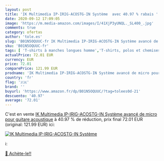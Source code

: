 ```yaml
---
layout: post
title: 'IK Multimedia IP-IRIG-ACOSTG-IN Système  avec 40.97 % rabais '
date: 2020-09-12 17:09:05
image: 'https://m.media-amazon.com/images/I/41XjP3yUNQL._SL400_.jpg'
comments: true
category: ofertas
author: 'tole.es'
slug: 'B01N5OQUUC-fr IK Multimedia IP-IRIG-ACOSTG-IN Système avancé de micro...'
sku: 'B01N5OQUUC-fr'
tags: [ 'T-shirts à manches longues homme','T-shirts, polos et chemises homme','Vêtements','Vêtements homme', ]
actualPrice: 72.01 EUR
currency: EUR
price: 72.01
comparePrice: 121.99 EUR
prodname: 'IK Multimedia IP-IRIG-ACOSTG-IN Système avancé de micro pour guitare acoustique'
country: 'fr'
flag: '🇫🇷'
brand: ''
buyurl: 'https://www.amazon.fr/dp/B01N5OQUUC/?tag=tolees0d-21'
descuento: '40.97'
average: '72.01'
---
```


C'est en vente [IK Multimedia IP-IRIG-ACOSTG-IN Système avancé de micro pour guitare acoustique](https://www.amazon.fr/dp/B01N5OQUUC/?tag=tolees0d-21)  à  40.97 % de réduction, prix final  72.01 EUR (original: 121.99 EUR) ici:

[![IK Multimedia IP-IRIG-ACOSTG-IN Système ](https://m.media-amazon.com/images/I/41XjP3yUNQL._SL400_.jpg)](https://www.amazon.fr/dp/B01N5OQUUC/?tag=tolees0d-21)

ℹ️:


[🛒 Achète-le!!](https://www.amazon.fr/dp/B01N5OQUUC/?tag=tolees0d-21)
